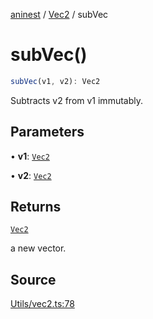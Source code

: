 [aninest](../../index.md) / [Vec2](../index.md) / subVec

# subVec()

```ts
subVec(v1, v2): Vec2
```

Subtracts v2 from v1 immutably.

## Parameters

• **v1**: [`Vec2`](../type-aliases/Vec2.md)

• **v2**: [`Vec2`](../type-aliases/Vec2.md)

## Returns

[`Vec2`](../type-aliases/Vec2.md)

a new vector.

## Source

[Utils/vec2.ts:78](https://github.com/zphrs/aninest/blob/18d4239/src/Utils/vec2.ts#L78)
